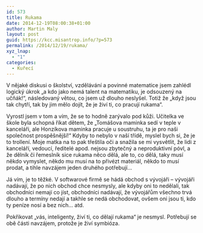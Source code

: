 ```yaml
---
id: 573
title: Rukama
date: 2014-12-19T08:00:38+01:00
author: Martin Maly
layout: post
guid: https://kcc.misantrop.info/?p=573
permalink: /2014/12/19/rukama/
xyz_lnap:
  - "1"
categories:
  - Kuřecí
---
```

V nějaké diskusi o školství, vzdělávání a povinné matematice jsem zahlédl logický úkrok &#8222;a kdo jako nemá talent na matematiku, je odsouzený na učňák!&#8220;, následovaný větou, co jsem už dlouho neslyšel. Totiž že &#8222;když jsou tak chytří, tak by jim mělo dojít, že je živí ti, co pracují rukama&#8220;.

Vyrostl jsem v tom a vím, že se to hodně zarývalo pod kůži. Učitelka ve škole byla schopná říkat dětem, že &#8222;Tomášova maminka sedí v teple v kanceláři, ale Honzíkova maminka pracuje u soustruhu, ta je pro naši společnost prospěšnější!&#8220; Kdyby to nebylo v naší třídě, myslel bych si, že je to trollení. Moje matka na to pak třeštila oči a snažila se mi vysvětlit, že lidi z kanceláří, vedoucí, ředitelé apod. nejsou zbytečný a neproduktivní póvl, a že dělník či řemeslník sice rukama něco dělá, ale to, co dělá, taky musí někdo vymyslet, někdo mu musí na to přivézt materiál, někdo to musí prodat, a tihle navzájem jeden druhého potřebují&#8230;

Já vím, je to těžké. V softwarové firmě se hádá obchod s vývojáři &#8211; vývojáři nadávají, že po nich obchod chce nesmysly, ale kdyby oni to nedělali, tak obchodníci nemají co jíst, obchodníci nadávají, že vývojářům všechno trvá dlouho a termíny nedají a takhle se nedá obchodovat, ovšem oni jsou ti, kdo ty peníze nosí a bez nich&#8230; atd.

Pokřikovat &#8222;vás, inteligenty, živí ti, co dělají rukama&#8220; je nesmysl. Potřebují se obě části navzájem, protože je živí symbióza.